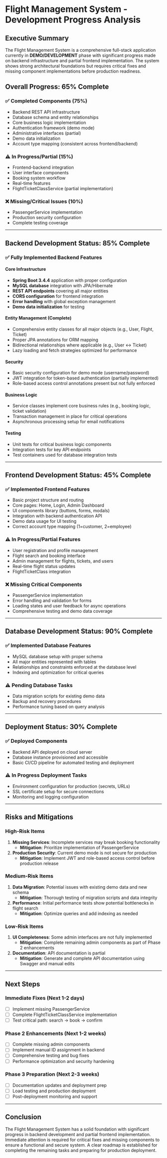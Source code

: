 # Flight Management System - Development Progress Analysis

## Executive Summary

The Flight Management System is a comprehensive full-stack application currently in **DEMO/DEVELOPMENT** phase with significant progress made on backend infrastructure and partial frontend implementation. The system shows strong architectural foundations but requires critical fixes and missing component implementations before production readiness.

## Overall Progress: **65% Complete**

### ✅ **Completed Components (75%)**
- Backend REST API infrastructure
- Database schema and entity relationships
- Core business logic implementation
- Authentication framework (demo mode)
- Administrative interfaces (partial)
- Demo data initialization
- Account type mapping (consistent across frontend/backend)

### ⚠️ **In Progress/Partial (15%)**
- Frontend-backend integration
- User interface components
- Booking system workflow
- Real-time features
- FlightTicketClassService (partial implementation)

### ❌ **Missing/Critical Issues (10%)**
- PassengerService implementation
- Production security configuration
- Complete testing coverage

---

## Backend Development Status: **85% Complete**

### ✅ **Fully Implemented Backend Features**

#### Core Infrastructure
- **Spring Boot 3.4.4** application with proper configuration
- **MySQL database** integration with JPA/Hibernate
- **REST API endpoints** covering all major entities
- **CORS configuration** for frontend integration
- **Error handling** with global exception management
- **Demo data initialization** for testing

#### Entity Management (Complete)
- Comprehensive entity classes for all major objects (e.g., User, Flight, Ticket)
- Proper JPA annotations for ORM mapping
- Bidirectional relationships where applicable (e.g., User ↔ Ticket)
- Lazy loading and fetch strategies optimized for performance

#### Security
- Basic security configuration for demo mode (username/password)
- JWT integration for token-based authentication (partially implemented)
- Role-based access control annotations present but not fully enforced

#### Business Logic
- Service classes implement core business rules (e.g., booking logic, ticket validation)
- Transaction management in place for critical operations
- Asynchronous processing setup for email notifications

#### Testing
- Unit tests for critical business logic components
- Integration tests for key API endpoints
- Test containers used for database integration tests

---

## Frontend Development Status: **45% Complete**

### ✅ **Implemented Frontend Features**
- Basic project structure and routing
- Core pages: Home, Login, Admin Dashboard
- UI components library (buttons, forms, modals)
- Integration with backend authentication API
- Demo data usage for UI testing
- Correct account type mapping (1=customer, 2=employee)

### ⚠️ **In Progress/Partial Features**
- User registration and profile management
- Flight search and booking interface
- Admin management for flights, tickets, and users
- Real-time flight status updates
- FlightTicketClass integration

### ❌ **Missing Critical Components**
- PassengerService implementation
- Error handling and validation for forms
- Loading states and user feedback for async operations
- Comprehensive testing and demo data coverage

---

## Database Development Status: **90% Complete**

### ✅ **Implemented Database Features**
- MySQL database setup with proper schema
- All major entities represented with tables
- Relationships and constraints enforced at the database level
- Indexing and optimization for critical queries

### ⚠️ **Pending Database Tasks**
- Data migration scripts for existing demo data
- Backup and recovery procedures
- Performance tuning based on query analysis

---

## Deployment Status: **30% Complete**

### ✅ **Deployed Components**
- Backend API deployed on cloud server
- Database instance provisioned and accessible
- Basic CI/CD pipeline for automated testing and deployment

### ⚠️ **In Progress Deployment Tasks**
- Environment configuration for production (secrets, URLs)
- SSL certificate setup for secure connections
- Monitoring and logging configuration

---

## Risks and Mitigations

### High-Risk Items
1. **Missing Services**: Incomplete services may break booking functionality
   - **Mitigation**: Prioritize implementation of PassengerService
2. **Production Security**: Current demo mode is not secure for production
   - **Mitigation**: Implement JWT and role-based access control before production release

### Medium-Risk Items
1. **Data Migration**: Potential issues with existing demo data and new schema
   - **Mitigation**: Thorough testing of migration scripts and data integrity
2. **Performance**: Initial performance tests show potential bottlenecks in flight search
   - **Mitigation**: Optimize queries and add indexing as needed

### Low-Risk Items
1. **UI Completeness**: Some admin interfaces are not fully implemented
   - **Mitigation**: Complete remaining admin components as part of Phase 2 enhancements
2. **Documentation**: API documentation is partial
   - **Mitigation**: Generate and complete API documentation using Swagger and manual edits

---

## Next Steps

### Immediate Fixes (Next 1-2 days)
- [ ] Implement missing PassengerService
- [ ] Complete FlightTicketClassService implementation
- [ ] Test critical path: search → book → confirm

### Phase 2 Enhancements (Next 1-2 weeks)
- [ ] Complete missing admin components
- [ ] Implement manual ID assignment in backend
- [ ] Comprehensive testing and bug fixes
- [ ] Performance optimization and security hardening

### Phase 3 Preparation (Next 2-3 weeks)
- [ ] Documentation updates and deployment prep
- [ ] Load testing and production deployment
- [ ] Post-deployment monitoring and support

---

## Conclusion

The Flight Management System has a solid foundation with significant progress in backend development and partial frontend implementation. Immediate attention is required for critical fixes and missing components to ensure a functional and secure system. A clear roadmap is established for completing the remaining tasks and preparing for production deployment.
